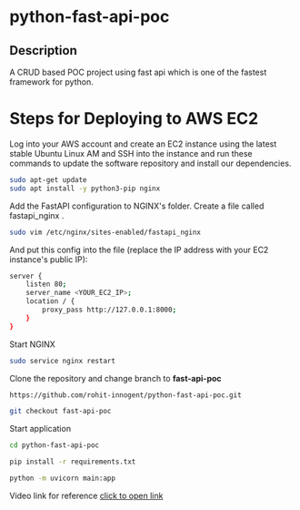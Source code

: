 # python-fast-api-poc

## Description
A CRUD based POC project using fast api which is one of the fastest framework for python.

# Steps for Deploying to AWS EC2
Log into your AWS account and create an EC2 instance using the latest stable Ubuntu Linux AM and SSH into the instance and run these commands to update the software repository and install our dependencies.
```bash
sudo apt-get update
sudo apt install -y python3-pip nginx
```

Add the FastAPI configuration to NGINX's folder. Create a file called fastapi_nginx .

```bash
sudo vim /etc/nginx/sites-enabled/fastapi_nginx
```

And put this config into the file (replace the IP address with your EC2 instance's public IP):
```bash
server {
    listen 80;   
    server_name <YOUR_EC2_IP>;    
    location / {        
        proxy_pass http://127.0.0.1:8000;    
    }
}
```

Start NGINX
```bash
sudo service nginx restart
```

Clone the repository and change branch to **fast-api-poc**
```bash
https://github.com/rohit-innogent/python-fast-api-poc.git

git checkout fast-api-poc
```

Start application
```bash
cd python-fast-api-poc

pip install -r requirements.txt

python -m uvicorn main:app
```

Video link for reference [click to open link](https://www.youtube.com/watch?v=SgSnz7kW-Ko)
